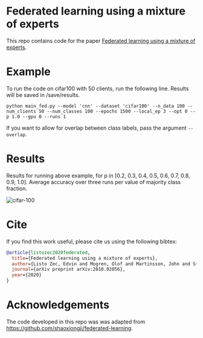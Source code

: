 # Federated learning using a mixture of experts
This repo contains code for the paper [Federated learning using a mixture of experts](https://arxiv.org/abs/2010.02056).

# Example
To run the code on cifar100 with 50 clients, run the following line. Results will be saved in /save/results.

`python main_fed.py --model 'cnn' --dataset 'cifar100' --n_data 100 --num_clients 50 --num_classes 100 --epochs 1500 --local_ep 3 --opt 0 --p 1.0 --gpu 0 --runs 1`

If you want to allow for overlap between class labels, pass the argument `--overlap`.

# Results
Results for running above example, for p in [0.2, 0.3, 0.4, 0.5, 0.6, 0.7, 0.8, 0.9, 1.0].  Average accuracy over three runs per value of majority class fraction.

![cifar-100](https://github.com/edvinli/federated-learning-mixture/blob/main/figures/c_100(1).png)

# Cite
If you find this work useful, please cite us using the following bibtex:
```bibtex
@article{listozec2020federated,
  title={Federated learning using a mixture of experts},
  author={Listo Zec, Edvin and Mogren, Olof and Martinsson, John and S{\"u}tfeld, Leon Ren{\'e} and Gillblad, Daniel},
  journal={arXiv preprint arXiv:2010.02056},
  year={2020}
}

```

# Acknowledgements
The code developed in this repo was was adapted from https://github.com/shaoxiongji/federated-learning.
